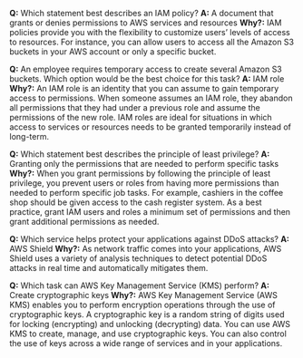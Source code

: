 **Q:** Which statement best describes an IAM policy?
**A:** A document that grants or denies permissions to AWS services and resources
**Why?:** IAM policies provide you with the flexibility to customize users’ levels of access to resources. For instance, you can allow users to access all the Amazon S3 buckets in your AWS account or only a specific bucket.

**Q:** An employee requires temporary access to create several Amazon S3 buckets. Which option would be the best choice for this task?
**A:** IAM role
**Why?:** An IAM role is an identity that you can assume to gain temporary access to permissions. When someone assumes an IAM role, they abandon all permissions that they had under a previous role and assume the permissions of the new role. IAM roles are ideal for situations in which access to services or resources needs to be granted temporarily instead of long-term.

**Q:** Which statement best describes the principle of least privilege?
**A:** Granting only the permissions that are needed to perform specific tasks
**Why?:** When you grant permissions by following the principle of least privilege, you prevent users or roles from having more permissions than needed to perform specific job tasks. For example, cashiers in the coffee shop should be given access to the cash register system. As a best practice, grant IAM users and roles a minimum set of permissions and then grant additional permissions as needed.

**Q:** Which service helps protect your applications against DDoS attacks?
**A:** AWS Shield
**Why?:** As network traffic comes into your applications, AWS Shield uses a variety of analysis techniques to detect potential DDoS attacks in real time and automatically mitigates them.

**Q:** Which task can AWS Key Management Service (KMS) perform?
**A:** Create cryptographic keys
**Why?:** AWS Key Management Service (AWS KMS) enables you to perform encryption operations through the use of cryptographic keys. A cryptographic key is a random string of digits used for locking (encrypting) and unlocking (decrypting) data. You can use AWS KMS to create, manage, and use cryptographic keys. You can also control the use of keys across a wide range of services and in your applications.